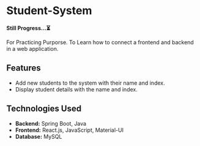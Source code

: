 # Student-System
**Still Progress...:hourglass_flowing_sand:**

For Practicing Purporse. To Learn how to connect a frontend and backend in a web application.

## Features
- Add new students to the system with their name and index.
- Display student details with the name and index.

## Technologies Used

- **Backend:** Spring Boot, Java
- **Frontend:** React.js, JavaScript, Material-UI
- **Database:** MySQL

  




